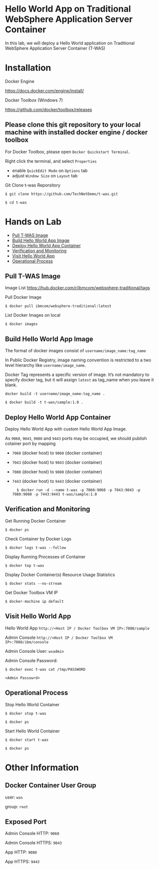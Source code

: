 # Hello World App on Traditional WebSphere Application Server Container

In this lab, we will deploy a Hello World application on Traditional WebSphere Application Server Container (T-WAS)


# Installation

Docker Engine

https://docs.docker.com/engine/install/ 


Docker Toolbox (Windows 7)

https://github.com/docker/toolbox/releases


## Please clone this git repository to your local machine with installed docker engine / docker toolbox

For Docker Toolbox, please open `Docker Quickstart Terminal`.

Right click the terminal, and select `Properties`
- enable `QuickEdit Mode` on `Options` tab
- adjust `Window Size` on `Layout` tab



Git Clone t-was Reporsitory

    $ git clone https://github.com/TechNetDemo/t-was.git
    
    $ cd t-was
 
 
# Hands on Lab

- [Pull T-WAS Image](#pull-t\-was-image)
- [Build Hello World App Image](#build-hello-world-app-image)
- [Deploy Hello World App Container](#deploy-hello-world-app-container)
- [Verification and Monitoring](#verification-and-monitoring)
- [Visit Hello World App](#visit-hello-world-app)
- [Operational Process](#operational-process)


## Pull T-WAS Image

Image List https://hub.docker.com/r/ibmcom/websphere-traditional/tags

Pull Docker Image

    $ docker pull ibmcom/websphere-traditional:latest
    
    
 List Docker Images on local
 
    $ docker images
    
    
## Build Hello World App Image    
    
The format of docker images consist of `username/image_name:tag_name`

In Public Docker Registry, image naming convention is restricted to a two level hierarchy like `username/image_name`.

Docker Tag represents a specific version of image. It’s not mandatory to specify docker tag, but it will assign `latest` as tag_name when you leave it blank.


    docker build -t username/image_name:tag_name .
    
    $ docker build -t t-was/sample:1.0 .
    
    
## Deploy Hello World App Container

Deploy Hello World App with custom Hello World App Image.

As `9060`, `9043`, `9080` and `9443` ports may be occupied, we should publish cotainer port by mapping
- `7060` (docker host) to `9060` (docker container)
- `7043` (docker host) to `9043` (docker container)
- `7080` (docker host) to `9080` (docker container)
- `7443` (docker host) to `9443` (docker container)
        
            
		$ docker run -d --name t-was -p 7060:9060 -p 7043:9043 -p 7080:9080 -p 7443:9443 t-was/sample:1.0
  
  
## Verification and Monitoring

Get Running Docker Container

    $ docker ps


Check Container by Docker Logs

    $ docker logs t-was --follow
    

Display Running Processes of Container

    $ docker top t-was
    
    
Display Docker Container(s) Resource Usage Statistics

    $ docker stats --no-stream
    
    
Get Docker Toolbox VM IP

    $ docker-machine ip default
    

## Visit Hello World App

Hello World App `http://<Host IP / Docker Toolbox VM IP>:7080/sample`

Admin Console `http://<Host IP / Docker Toolbox VM IP>:7060/ibm/console`

Admin Console User: `wsadmin`

Admin Console Password:

	$ docker exec t-was cat /tmp/PASSWORD
	
	<Admin Passowrd>


## Operational Process

Stop Hello World Container

    $ docker stop t-was
    
    $ docker ps
    
Start Hello World Container

    $ docker start t-was
    
    $ docker ps


# Other Information
    
## Docker Container User Group

user: `was`

group: `root`

## Exposed Port 

Admin Console HTTP: `9060`

Admin Console HTTPS: `9043`

App HTTP: `9080`

App HTTPS: `9443`




